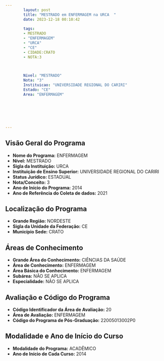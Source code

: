 ```yaml
---
        layout: post
        title: "MESTRADO em ENFERMAGEM na URCA  "
        date: 2023-12-18 00:10:42
     
        tags:
        - MESTRADO
        - "ENFERMAGEM"
        - "URCA"
        - "CE"
        - CIDADE:CRATO
        - NOTA:3
        
       

        Nivel: "MESTRADO"
        Nota: "3"
        Instituicao: "UNIVERSIDADE REGIONAL DO CARIRI"
        Estado: "CE"
        Area: "ENFERMAGEM"
        
        
        
        
        
        
---
```

## Visão Geral do Programa
- **Nome do Programa:** ENFERMAGEM
- **Nível:** MESTRADO
- **Sigla da Instituição:** URCA
- **Instituição de Ensino Superior:** UNIVERSIDADE REGIONAL DO CARIRI
- **Status Jurídico:** ESTADUAL
- **Nota/Conceito:** 3
- **Ano de Início do Programa:** 2014
- **Ano de Referência do Coleta de dados:** 2021

## Localização do Programa
- **Grande Região:** NORDESTE
- **Sigla da Unidade da Federação:** CE
- **Município Sede:** CRATO

## Áreas de Conhecimento
- **Grande Área do Conhecimento:** CIÊNCIAS DA SAÚDE
- **Área de Conhecimento:** ENFERMAGEM
- **Área Básica do Conhecimento:** ENFERMAGEM
- **Subárea:** NÃO SE APLICA
- **Especialidade:** NÃO SE APLICA

## Avaliação e Código do Programa
- **Código Identificador da Área de Avaliação:** 20
- **Área de Avaliação:** ENFERMAGEM
- **Código do Programa de Pós-Graduação:** 22005013002P0


## Modalidade e Ano de Início do Curso
- **Modalidade do Programa:** ACADÊMICO
- **Ano de Início de Cada Curso:** 2014

